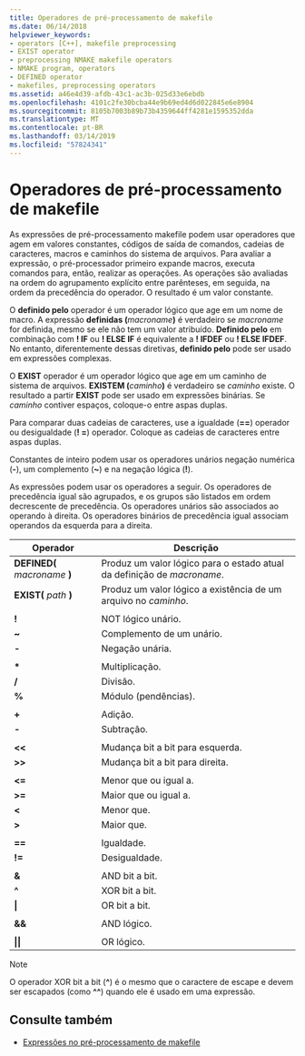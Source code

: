 ```yaml
---
title: Operadores de pré-processamento de makefile
ms.date: 06/14/2018
helpviewer_keywords:
- operators [C++], makefile preprocessing
- EXIST operator
- preprocessing NMAKE makefile operators
- NMAKE program, operators
- DEFINED operator
- makefiles, preprocessing operators
ms.assetid: a46e4d39-afdb-43c1-ac3b-025d33e6ebdb
ms.openlocfilehash: 4101c2fe30bcba44e9b69ed4d6d022845e6e8904
ms.sourcegitcommit: 8105b7003b89b73b4359644ff4281e1595352dda
ms.translationtype: MT
ms.contentlocale: pt-BR
ms.lasthandoff: 03/14/2019
ms.locfileid: "57824341"
---
```

# <a name="makefile-preprocessing-operators"></a>Operadores de pré-processamento de makefile

As expressões de pré-processamento makefile podem usar operadores que agem em valores constantes, códigos de saída de comandos, cadeias de caracteres, macros e caminhos do sistema de arquivos. Para avaliar a expressão, o pré-processador primeiro expande macros, executa comandos para, então, realizar as operações. As operações são avaliadas na ordem do agrupamento explícito entre parênteses, em seguida, na ordem da precedência do operador. O resultado é um valor constante.

O **definido pelo** operador é um operador lógico que age em um nome de macro. A expressão **definidas (**_macroname_**)** é verdadeiro se *macroname* for definida, mesmo se ele não tem um valor atribuído. **Definido pelo** em combinação com **! IF** ou **! ELSE IF** é equivalente a **! IFDEF** ou **! ELSE IFDEF**. No entanto, diferentemente dessas diretivas, **definido pelo** pode ser usado em expressões complexas.

O **EXIST** operador é um operador lógico que age em um caminho de sistema de arquivos. **EXISTEM (**_caminho_**)** é verdadeiro se *caminho* existe. O resultado a partir **EXIST** pode ser usado em expressões binárias. Se *caminho* contiver espaços, coloque-o entre aspas duplas.

Para comparar duas cadeias de caracteres, use a igualdade (**==**) operador ou desigualdade (**! =**) operador. Coloque as cadeias de caracteres entre aspas duplas.

Constantes de inteiro podem usar os operadores unários negação numérica (**-**), um complemento (**~**) e na negação lógica (**!**).

As expressões podem usar os operadores a seguir. Os operadores de precedência igual são agrupados, e os grupos são listados em ordem decrescente de precedência. Os operadores unários são associados ao operando à direita. Os operadores binários de precedência igual associam operandos da esquerda para a direita.

|Operador|Descrição|
|--------------|-----------------|
|**DEFINED(** *macroname* **)**|Produz um valor lógico para o estado atual da definição de *macroname*.|
|**EXIST(** *path* **)**|Produz um valor lógico a existência de um arquivo no *caminho*.|
|||
|**\!**|NOT lógico unário.|
|**~**|Complemento de um unário.|
|**-**|Negação unária.|
|||
|**&#42;**|Multiplicação.|
|**/**|Divisão.|
|**%**|Módulo (pendências).|
|||
|**+**|Adição.|
|**-**|Subtração.|
|||
|**\<\<**|Mudança bit a bit para esquerda.|
|**>>**|Mudança bit a bit para direita.|
|||
|**\<=**|Menor que ou igual a.|
|**>=**|Maior que ou igual a.|
|**\<**|Menor que.|
|**>**|Maior que.|
|||
|**==**|Igualdade.|
|**\!=**|Desigualdade.|
|||
|**&**|AND bit a bit.|
|**^**|XOR bit a bit.|
|**&#124;**|OR bit a bit.|
|||
|**&&**|AND lógico.|
|||
|**&#124;&#124;**|OR lógico.|

> [!NOTE]
> O operador XOR bit a bit (**^**) é o mesmo que o caractere de escape e devem ser escapados (como **^^**) quando ele é usado em uma expressão.

## <a name="see-also"></a>Consulte também

- [Expressões no pré-processamento de makefile](expressions-in-makefile-preprocessing.md)